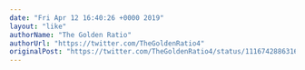 ```yaml
---
date: "Fri Apr 12 16:40:26 +0000 2019"
layout: "like"
authorName: "The Golden Ratio"
authorUrl: "https://twitter.com/TheGoldenRatio4"
originalPost: "https://twitter.com/TheGoldenRatio4/status/1116742886316548096"
---
```

